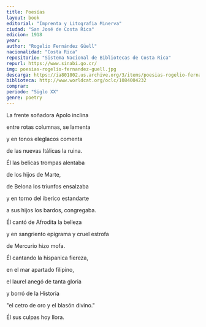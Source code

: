 ```yaml
---
title: Poesías
layout: book
editorial: "Imprenta y Litografia Minerva"
ciudad: "San José de Costa Rica"
edicion: 1918
year: 
author: "Rogelio Fernández Güell"
nacionalidad: "Costa Rica"
repositorio: "Sistema Nacional de Bibliotecas de Costa Rica"
repurl: https://www.sinabi.go.cr/
img: poesias-rogelio-fernandez-guell.jpg
descarga: https://ia801802.us.archive.org/3/items/poesias-rogelio-fernandez-guell/Poesias%20-%20Rogelio%20Fern%C3%A1ndez%20G%C3%BCell.pdf
biblioteca: http://www.worldcat.org/oclc/1084004232
comprar: 
periodo: "Siglo XX"
genre: poetry
---
```

 

La frente soñadora Apolo inclina
 
entre rotas columnas, se lamenta
 
y en tonos elegIacos comenta
 
de las nuevas Itálicas la ruina.
 
Él las belicas trompas alentaba
 
de los hijos de Marte,
 
de Belona los triunfos ensalzaba
 
y en torno del iberico estandarte
 
a sus hijos los bardos, congregaba.
 
Él cantó de Afrodita la belleza
 
y en sangriento epigrama y cruel estrofa
 
de Mercurio hizo mofa.
 
Él cantando la hispanica fiereza,
 
en el mar apartado filipino,
 
el laurel anegó de tanta gloria
 
y borró de la Historia 

"el cetro de oro y el blasón divino."

Él sus culpas hoy llora.
